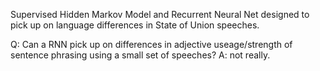 Supervised Hidden Markov Model and Recurrent Neural Net designed to pick up on language differences in State of Union speeches.

Q: Can a RNN pick up on differences in adjective useage/strength of sentence phrasing using a small set of speeches? A: not really.
